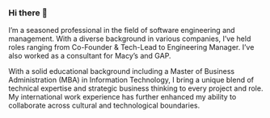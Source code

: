 ### Hi there 👋

I’m a seasoned professional in the field of software engineering and management. With a diverse background in various companies, I’ve held roles ranging from Co-Founder & Tech-Lead to Engineering Manager. I’ve also worked as a consultant for Macy’s and GAP.

With a solid educational background including a Master of Business Administration (MBA) in Information Technology, I bring a unique blend of technical expertise and strategic business thinking to every project and role. My international work experience has further enhanced my ability to collaborate across cultural and technological boundaries.
